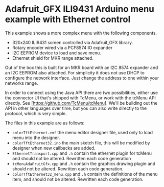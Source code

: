 # Adafruit_GFX ILI9431 Arduino menu example with Ethernet control

 This example shows a more complex menu with the following components.
 
 * 320x240 ILI9431 screen controlled via Adafruit_GFX library.
 * Rotary encoder wired via a PCF8574 IO expander
 * I2C EEPROM device to load and save menu.
 * Ethernet shield for MKR range attached.

Out of the box this is built for an MKR board with an I2C 8574 expander and an I2C EEPROM also attached. For simplicity it does not use DHCP to configure the network interface. Just change the address to one within your networks range.

In order to connect using the Java API there are two possibilities, either use the connector UI that's shipped with TcMenu, or work with the tcMenu API directly. See [https://github.com/TcMenu/tcMenu]. We'll be building out the API in other languages over time, but you can also write directly to the
protocol, which is very simple.

The files in this example are as follows:

 * `colorTftEthernet.emf` the menu editor designer file, used only to load menu into the designer.
 * `colorTftEthernet32.ino` the main sketch file, this will be modified by designer when new callbacks are added.
 * `EthernetTransport.cpp` and `.h` contain the ethernet plugin for tcMenu and should not be altered. Rewritten each code generation
 * `tcMenuAdaFruitGfx.cpp` and `.h` contain the graphics drawing plugin and should not be altered. Rewritten each code generation.
 * `colorTftEthernet32_menu.cpp` and `.h` contain the definitions of the menu item, and should not be altered. Rewritten each code generation.
 